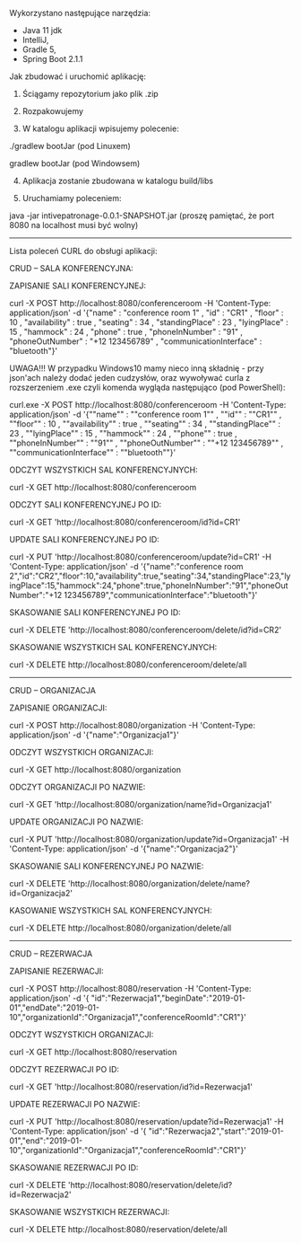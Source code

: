 Wykorzystano następujące narzędzia:

- Java 11 jdk
- IntelliJ, 
- Gradle 5,
- Spring Boot 2.1.1


Jak zbudować i uruchomić aplikację:

1. Ściągamy repozytorium jako plik .zip

2. Rozpakowujemy

3. W katalogu aplikacji wpisujemy polecenie:

./gradlew bootJar    (pod Linuxem)

gradlew bootJar    (pod Windowsem)

4. Aplikacja zostanie zbudowana w katalogu build/libs

5. Uruchamiamy poleceniem:

java -jar intivepatronage-0.0.1-SNAPSHOT.jar    (proszę pamiętać, że port 8080 na localhost musi być wolny)

******************************************************************

Lista poleceń CURL do obsługi aplikacji:

CRUD – SALA KONFERENCYJNA:

ZAPISANIE SALI KONFERENCYJNEJ:

curl -X POST http://localhost:8080/conferenceroom -H 'Content-Type: application/json' -d '{"name" : "conference room 1" , "id" : "CR1" , "floor" : 10 , "availability" : true , "seating" : 34 , "standingPlace" : 23 , "lyingPlace" : 15 , "hammock" : 24 , "phone" : true , "phoneInNumber" : "91" , "phoneOutNumber" : "+12 123456789" , "communicationInterface" : "bluetooth"}'

UWAGA!!! W przypadku Windows10 mamy nieco inną składnię - przy json'ach należy dodać jeden cudzysłów, oraz wywoływać curla z rozszerzeniem .exe czyli komenda wygląda następująco (pod PowerShell):

curl.exe -X POST http://localhost:8080/conferenceroom -H 'Content-Type: application/json' -d '{""name"" : ""conference room 1"" , ""id"" : ""CR1"" , ""floor"" : 10 , ""availability"" : true , ""seating"" : 34 , ""standingPlace"" : 23 , ""lyingPlace"" : 15 , ""hammock"" : 24 , ""phone"" : true , ""phoneInNumber"" : ""91"" , ""phoneOutNumber"" : ""+12 123456789"" , ""communicationInterface"" : ""bluetooth""}'


ODCZYT WSZYSTKICH SAL KONFERENCYJNYCH:

curl -X GET http://localhost:8080/conferenceroom


ODCZYT SALI KONFERENCYJNEJ PO ID:

curl -X GET 'http://localhost:8080/conferenceroom/id?id=CR1'


UPDATE SALI KONFERENCYJNEJ PO ID:

curl -X PUT 'http://localhost:8080/conferenceroom/update?id=CR1' -H 'Content-Type: application/json' -d '{"name":"conference room 2","id":"CR2","floor":10,"availability":true,"seating":34,"standingPlace":23,"lyingPlace":15,"hammock":24,"phone":true,"phoneInNumber":"91","phoneOutNumber":"+12 123456789","communicationInterface":"bluetooth"}'


SKASOWANIE SALI KONFERENCYJNEJ PO ID:

curl -X DELETE 'http://localhost:8080/conferenceroom/delete/id?id=CR2'


SKASOWANIE WSZYSTKICH SAL KONFERENCYJNYCH:

curl -X DELETE http://localhost:8080/conferenceroom/delete/all

******************************************************************

CRUD – ORGANIZACJA

ZAPISANIE ORGANIZACJI:

curl -X POST  http://localhost:8080/organization -H 'Content-Type: application/json' -d '{"name":"Organizacja1"}'


ODCZYT WSZYSTKICH ORGANIZACJI:

curl -X GET http://localhost:8080/organization


ODCZYT ORGANIZACJI PO NAZWIE:

curl -X GET 'http://localhost:8080/organization/name?id=Organizacja1'


UPDATE ORGANIZACJI PO NAZWIE:

curl -X PUT 'http://localhost:8080/organization/update?id=Organizacja1' -H 'Content-Type: application/json' -d '{"name":"Organizacja2"}'


SKASOWANIE SALI KONFERENCYJNEJ PO NAZWIE:

curl -X DELETE 'http://localhost:8080/organization/delete/name?id=Organizacja2'


KASOWANIE WSZYSTKICH SAL KONFERENCYJNYCH:

curl -X DELETE http://localhost:8080/organization/delete/all

******************************************************************

CRUD – REZERWACJA

ZAPISANIE REZERWACJI:

curl -X POST http://localhost:8080/reservation -H 'Content-Type: application/json' -d '{ 
"id":"Rezerwacja1","beginDate":"2019-01-01","endDate":"2019-01-10","organizationId":"Organizacja1","conferenceRoomId":"CR1"}'


ODCZYT WSZYSTKICH ORGANIZACJI:

curl -X GET http://localhost:8080/reservation


ODCZYT REZERWACJI PO ID:

curl -X GET 'http://localhost:8080/reservation/id?id=Rezerwacja1'


UPDATE REZERWACJI PO NAZWIE:

curl -X PUT 'http://localhost:8080/reservation/update?id=Rezerwacja1' -H 'Content-Type: application/json' -d '{ 
"id":"Rezerwacja2","start":"2019-01-01","end":"2019-01-10","organizationId":"Organizacja1","conferenceRoomId":"CR1"}'


SKASOWANIE REZERWACJI PO ID:

curl -X DELETE 'http://localhost:8080/reservation/delete/id?id=Rezerwacja2'


SKASOWANIE WSZYSTKICH REZERWACJI:

curl -X DELETE http://localhost:8080/reservation/delete/all

